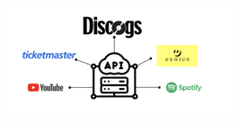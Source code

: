 <img src="Assets/multi_api.png" alt="APIs" width="400" style="display: block; margin: 10px auto 20px auto;">
